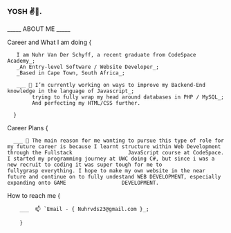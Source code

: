 ### YOSH ✌️🐒.


_____ ABOUT ME _____

Career and What I am doing {

       I am Nuhr Van Der Schyff, a recent graduate from CodeSpace Academy_;
       _An Entry-level Software / Website Developer_;
       _Based in Cape Town, South Africa_;
 
       ___ 🔭 I’m currently working on ways to improve my Backend-End knowledge in the language of Javascript_;
            trying to fully wrap my head around databases in PHP / MySQL_;
            And perfecting my HTML/CSS further.   
      
      }
      
Career Plans {

      ___ 🌱 The main reason for me wanting to pursue this type of role for my future career is because I learnt structure within Web Development through the Fullstack                  JavaScript course at CodeSpace. I started my programming journey at UWC doing C#, but since i was a new recruit to coding it was super tough for me to                      fullygrasp everything. I hope to make my own website in the near future and continue on to fully undestand WEB DEVELOPMENT, especially expanding onto GAME                  DEVELOPMENT.
 
How to reach me {
 
        ___  📫 `Email - { Nuhrvds23@gmail.com }_;
        
        }

